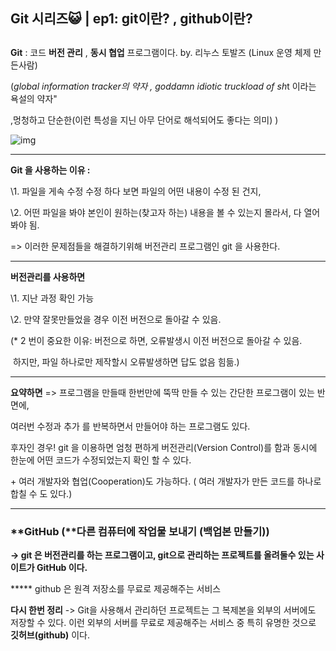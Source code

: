 ## Git 시리즈😺 | ep1: git이란? , github이란?

## 

**Git** : 코드 **버전 관리** , **동시 협업** 프로그램이다. by. 리누스 토발즈 (Linux 운영 체제 만든사람)

 

(*global information tracker의 약자 , goddamn idiotic truckload of sh*t 이라는 욕설의 약자"

,멍청하고 단순한(이런 특성을 지닌 아무 단어로 해석되어도 좋다는 의미) )



![img](https://blog.kakaocdn.net/dn/cUQ0Td/btreOr39E5e/YE4FyaJSWmzexBRUrXUOU0/img.png)



 

------

**Git 을 사용하는 이유 :**

 \1. 파일을 게속 수정 수정 하다 보면 파일의 어떤 내용이 수정 된 건지,

 \2. 어떤 파일을 봐야 본인이 원하는(찾고자 하는) 내용을 볼 수 있는지 몰라서, 다 열어봐야 됨.

 

=> 이러한 문제점들을 해결하기위해 버전관리 프로그램인 git 을 사용한다.

------

**버전관리를 사용하면**

 \1. 지난 과정 확인 가능

 \2. 만약 잘못만들었을 경우 이전 버전으로 돌아갈 수 있음.

  (* 2 번이 중요한 이유: 버전으로 하면, 오류발생시 이전 버전으로 돌아갈 수 있음.

​                 하지만, 파일 하나로만 제작할시 오류발생하면 답도 없음 힘듦.)

------

 

 **요약하면** => 프로그램을 만들때 한번만에 뚝딱 만들 수 있는 간단한 프로그램이 있는 반면에,

여러번 수정과 추가 를 반복하면서 만들어야 하는 프로그램도 있다.

 

후자인 경우! git 을 이용하면 엄청 편하게 버전관리(Version Control)를 함과 동시에 한눈에 어떤 코드가 수정되었는지 확인 할 수 있다.

\+ 여러 개발자와 협업(Cooperation)도 가능하다. ( 여러 개발자가 만든 코드를 하나로 합칠 수 도 있다.)

 

------

### **GitHub (**다른 컴퓨터에 작업물 보내기 (백업본 만들기))

 

**-> git 은 버전관리를 하는 프로그램이고, git으로 관리하는 프로젝트를 올려둘수 있는 사이트가 GitHub 이다.**

  ***** github 은 원격 저장소를 무료로 제공해주는 서비스

 

**다시 한번 정리** -> Git을 사용해서 관리하던 프로젝트는 그 복제본을 외부의 서버에도 저장할 수 있다. 이런 외부의 서버를 무료로 제공해주는 서비스 중 특히 유명한 것으로 **깃허브(github)** 이다.
